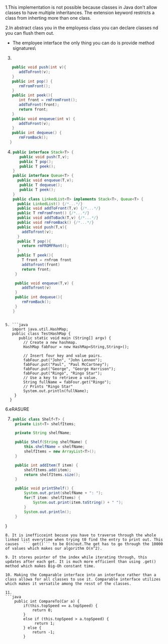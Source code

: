 1.This implementation is not possible because classes in Java don't allow classes to have multiple inheritances. The extension keyword restricts a class from inherting more than one class.

2.In abstract class you in the employess class you can declare classes nd you can flush them out.
  - The employee interface the only thing you can do is provide method signatures\
    
3.
```java
   public void push(int v){
      addToFront(v);
   }
   public int pop() {
      rmFromFront();
   }
   public int peek(){
      int front = rmFromFront();
      addToFront(front);
      return front;
   }
   public void enqueue(int v) {
      addToFront(v);
   }
   public int dequeue() {
      rmFromBack();
  }
```
   
4.
   ```java
   public interface Stack<T> {
      public void push(T,v);
      public T pop();
      public T peek();
   }
   public interface Queue<T> {
     public void enqueue(T,v);
      public T dequeue();
      public T peek();
   }
   public class LinkedList<T> implements Stack<T>, Queue<T> {
     public LinkedList() {/*...*/}
     public void addToFront(T,v) {/*...*/}
     public T rmFromFront() {/*...*/}
     public void addToBack(T,v) {/*...*/}
     public void rmFromBack() {/*...*/}
     public void push(T,v){
       addTofront(v);
     }
     public T pop(){
       return rmFROMFRont();
     }
     public T peek(){
       T front = rnfrom front 
       addtofront(front)
       return front;
    }

    public void enqueue(T,v) {
       addTofront(v)
    }
    public int dequeue(){
       rmFromBack();
    }
   }
```

5. ```java
   import java.util.HashMap;
   public class TestHashMap {
      public static void main (String[] argv) {
        // Create a new hashmap.
        HashMap fabFour = new HashMap<String,String>();

        // Insert four key and value pairs.
        fabFour.put("John", "John Lennon");
        fabFour.put("Paul", "Paul McCartney");
        fabFour.put("George", "George Harrison");
        fabFour.put("Ringo", "Ringo Star");
        // Use a key to retrieve a value.
        String fullName = fabFour.get("Ringo");
        // Prints "Ringo Star"
        System.out.println(fullName);
    }
  }
 ```
6.eRASURE

7. ```java
   public class Shelf<T> {
    private List<T> shelfItems;

    private String shelfName;

    public Shelf(String shelfName) {
        this.shelfName = shelfName;
        shelfItems = new ArrayList<T>();
    }

    public int addItem(T item) {
        shelfItems.add(item);
        return shelfItems.size();
    }

    public void printShelf() {
        System.out.print(shelfName + ": ");
        for(T item: shelfItems) {
            System.out.print(item.toString() + " ");
        }
        System.out.println();
    }
}
```
8. It is inefficceint becuse you have to traverse through the whole linked list everytime when trying t0 find the entry to print out. This causes  ``` get()``` to be O(n)out.The get has to go through the 10000 of values which makes our algorithm O(n^2).

9. It stores pointer of the index while iterating through, this updates after each get. It is much more efficient than using .get() method which makes Big-Oh constant time.

10. Making the Comparable interface into an interface rather than a class allowa for all classes to use it. Comparable interface utilizes which makes it versatile among the resst of the classes.

11.
```java
    public int CompareTo(Car a) {
        if(this.topSpeed == a.topSpeed) {
            return 0;
        }
        else if (this.topSpeed > a.topSpeed) {
             return 1;
        } else {
            return -1;
        }
```

